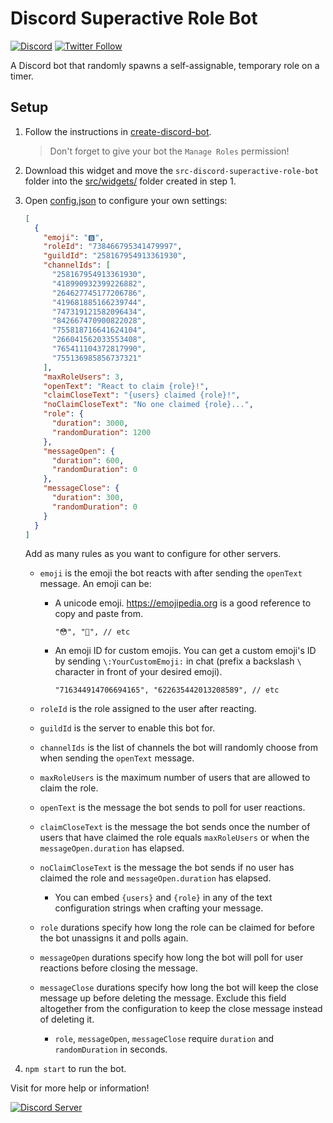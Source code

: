 # Discord Superactive Role Bot

[![Discord](https://discord.com/api/guilds/258167954913361930/embed.png)](https://discord.gg/WjEFnzC) [![Twitter Follow](https://img.shields.io/twitter/follow/peterthehan.svg?style=social)](https://twitter.com/peterthehan)

A Discord bot that randomly spawns a self-assignable, temporary role on a timer.

## Setup

1. Follow the instructions in [create-discord-bot](https://github.com/peterthehan/create-discord-bot).

   > Don't forget to give your bot the `Manage Roles` permission!

2. Download this widget and move the `src-discord-superactive-role-bot` folder into the [src/widgets/](https://github.com/peterthehan/create-discord-bot/tree/master/app/src/widgets) folder created in step 1.

3. Open [config.json](https://github.com/peterthehan/discord-superactive-role-bot/blob/master/config.json) to configure your own settings:

   ```json
   [
     {
       "emoji": "🅱️",
       "roleId": "738466795341479997",
       "guildId": "258167954913361930",
       "channelIds": [
         "258167954913361930",
         "418990932399226882",
         "264627745177206786",
         "419681885166239744",
         "747319121582096434",
         "842667470900822028",
         "755818716641624104",
         "266041562033553408",
         "765411104372817990",
         "755136985856737321"
       ],
       "maxRoleUsers": 3,
       "openText": "React to claim {role}!",
       "claimCloseText": "{users} claimed {role}!",
       "noClaimCloseText": "No one claimed {role}...",
       "role": {
         "duration": 3000,
         "randomDuration": 1200
       },
       "messageOpen": {
         "duration": 600,
         "randomDuration": 0
       },
       "messageClose": {
         "duration": 300,
         "randomDuration": 0
       }
     }
   ]
   ```

   Add as many rules as you want to configure for other servers.

   - `emoji` is the emoji the bot reacts with after sending the `openText` message. An emoji can be:

     - A unicode emoji. https://emojipedia.org is a good reference to copy and paste from.

       ```
       "😳", "🥺", // etc
       ```

     - An emoji ID for custom emojis. You can get a custom emoji's ID by sending `\:YourCustomEmoji:` in chat (prefix a backslash `\` character in front of your desired emoji).

       ```
       "716344914706694165", "622635442013208589", // etc
       ```

   - `roleId` is the role assigned to the user after reacting.
   - `guildId` is the server to enable this bot for.
   - `channelIds` is the list of channels the bot will randomly choose from when sending the `openText` message.
   - `maxRoleUsers` is the maximum number of users that are allowed to claim the role.
   - `openText` is the message the bot sends to poll for user reactions.
   - `claimCloseText` is the message the bot sends once the number of users that have claimed the role equals `maxRoleUsers` or when the `messageOpen.duration` has elapsed.
   - `noClaimCloseText` is the message the bot sends if no user has claimed the role and `messageOpen.duration` has elapsed.

     - You can embed `{users}` and `{role}` in any of the text configuration strings when crafting your message.

   - `role` durations specify how long the role can be claimed for before the bot unassigns it and polls again.
   - `messageOpen` durations specify how long the bot will poll for user reactions before closing the message.
   - `messageClose` durations specify how long the bot will keep the close message up before deleting the message. Exclude this field altogether from the configuration to keep the close message instead of deleting it.
     - `role`, `messageOpen`, `messageClose` require `duration` and `randomDuration` in seconds.

4. `npm start` to run the bot.

Visit for more help or information!

<a href="https://discord.gg/WjEFnzC">
  <img src="https://discordapp.com/api/guilds/258167954913361930/embed.png?style=banner2" title="Discord Server"/>
</a>
